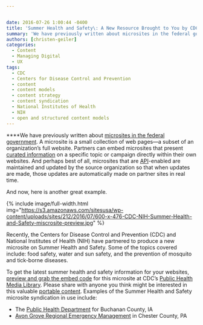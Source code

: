 ```yaml
---


date: 2016-07-26 1:00:44 -0400
title: 'Summer Health and Safety\: A New Resource Brought to You by CDC and NIH'
summary: 'We have previously written about microsites in the federal government. A microsite is a small collection of web pages&mdash;a subset of an organization&rsquo;s full website. Partners&nbsp;can embed&nbsp;microsites that present curated information on a specific topic or campaign directly within their own websites. And perhaps best of all, microsites that are API-enabled are maintained and updated'
authors: [christen-geiler]
categories:
  - Content
  - Managing Digital
  - UX
tags:
  - CDC
  - Centers for Disease Control and Prevention
  - content
  - content models
  - content strategy
  - content syndication
  - National Institutes of Health
  - NIH
  - open and structured content models
---
```


****We have previously written about [microsites in the federal government](https://www.WHATEVER/2016/04/21/microsites/). A microsite is a small collection of web pages—a subset of an organization’s full website. Partners can embed microsites that present [curated information](https://www.WHATEVER/2015/11/09/the-content-corner-structured-content-and-the-power-of-syndication/) on a specific topic or campaign directly within their own websites. And perhaps best of all, microsites that are [API](https://www.WHATEVER/category/code/api/)-enabled are maintained and updated by the source organization so that when updates are made, those updates are automatically made on partner sites in real time.

And now, here is another great example.


{% include image/full-width.html img="https://s3.amazonaws.com/sitesusa/wp-content/uploads/sites/212/2016/07/600-x-476-CDC-NIH-Summer-Health-and-Safety-miscrosite-preview.jpg" %}

Recently, the Centers for Disease Control and Prevention (CDC) and National Institutes of Health (NIH) have partnered to produce a new microsite on Summer Health and Safety. Some of the topics covered include: food safety, water and sun safety, and the prevention of mosquito and tick-borne diseases.

To get the latest summer health and safety information for your websites, [preview and grab the embed code](https://tools.cdc.gov/medialibrary/index.aspx#/microsite/id/280182) for this microsite at CDC’s [Public Health Media Library](https://tools.cdc.gov/medialibrary). Please share with anyone you think might be interested in this valuable [portable content](https://www.WHATEVER/2016/05/05/how-to-create-portable-content-with-structured-content-models/). Examples of the Summer Health and Safety microsite syndication in use include:

  * The [Public Health Department](http://www.buchanancountyiowa.org/services/public_health/summer_health_and_safety.php) for Buchanan County, IA
  * [Avon Grove Regional Emergency Management](http://www.myagrem.net/Resources/CDCSubscriptions/summerweather.php) in Chester County, PA